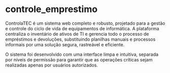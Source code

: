 # controle_emprestimo
ControlaTEC é um sistema web completo e robusto, projetado para a gestão e controle do ciclo de vida de equipamentos de informática. A plataforma centraliza o inventário de ativos de TI e gerencia todo o processo de empréstimos e devoluções, substituindo planilhas manuais e processos informais por uma solução segura, rastreável e eficiente.

O sistema foi desenvolvido com uma interface limpa e intuitiva, separada por níveis de permissão para garantir que as operações críticas sejam realizadas apenas por usuários autorizados.

